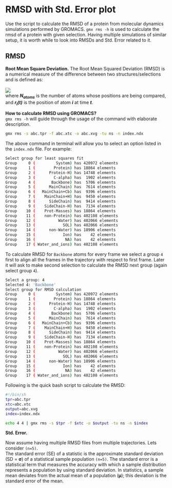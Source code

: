 # RMSD with Std. Error plot
Use the script to calculate the RMSD of a protein from molecular dynamics simulations performed by GROMACS.
`gmx rms -h` is used to calculate the rmsd of a protein with given selection.
Having multiple simulations of similar setup, it is worth while to look into RMSDs and Std. Error related to it.
## RMSD
**Root Mean Square Deviation.** The Root Mean Squared Deviation (RMSD) is a numerical measure of the difference between two structures/selections and is defined as: \
\
<img src="https://render.githubusercontent.com/render/math?math={RMSD}=\sqrt{\frac{1}{N_{atoms}}\sum_{i=1}^{N_{atoms}}\(r_i(t_1)-r_i(t_2))^2}"> \
where __*N<sub>atoms</sub>*__ is the number of atoms whose positions are being compared, and __*r<sub>i</sub>(t)*__ is the position of atom __*i*__ at time __*t*__.

**How to calculate RMSD using GROMACS?** \
`gmx rms -h` will guide through the usage of the command with elaborate description.
```sh
gmx rms -s abc.tpr -f abc.xtc -o abc.xvg -tu ns -n index.ndx
```
The above command in terminal will allow you to select an option listed in the `index.ndx` file. For example:
```sh
Select group for least squares fit
Group     0 (         System) has 420972 elements
Group     1 (        Protein) has 18864 elements
Group     2 (      Protein-H) has 14748 elements
Group     3 (        C-alpha) has  1902 elements
Group     4 (       Backbone) has  5706 elements
Group     5 (      MainChain) has  7614 elements
Group     6 (   MainChain+Cb) has  9396 elements
Group     7 (    MainChain+H) has  9450 elements
Group     8 (      SideChain) has  9414 elements
Group     9 (    SideChain-H) has  7134 elements
Group    10 (    Prot-Masses) has 18864 elements
Group    11 (    non-Protein) has 402108 elements
Group    12 (          Water) has 402066 elements
Group    13 (            SOL) has 402066 elements
Group    14 (      non-Water) has 18906 elements
Group    15 (            Ion) has    42 elements
Group    16 (             NA) has    42 elements
Group    17 ( Water_and_ions) has 402108 elements
```
To calculate RMSD for `Backbone` atoms for every frame we select a group `4` first to align all the frames in the trajectory with respect to first frame. Later it will ask to make second selection to calculate the RMSD next group (again select group `4`).
```sh
Select a group: 4
Selected 4: 'Backbone'
Select group for RMSD calculation
Group     0 (         System) has 420972 elements
Group     1 (        Protein) has 18864 elements
Group     2 (      Protein-H) has 14748 elements
Group     3 (        C-alpha) has  1902 elements
Group     4 (       Backbone) has  5706 elements
Group     5 (      MainChain) has  7614 elements
Group     6 (   MainChain+Cb) has  9396 elements
Group     7 (    MainChain+H) has  9450 elements
Group     8 (      SideChain) has  9414 elements
Group     9 (    SideChain-H) has  7134 elements
Group    10 (    Prot-Masses) has 18864 elements
Group    11 (    non-Protein) has 402108 elements
Group    12 (          Water) has 402066 elements
Group    13 (            SOL) has 402066 elements
Group    14 (      non-Water) has 18906 elements
Group    15 (            Ion) has    42 elements
Group    16 (             NA) has    42 elements
Group    17 ( Water_and_ions) has 402108 elements
```
Following is the quick bash script to calculate the RMSD:
```sh
#!/bin/sh
tpr=abc.tpr
xtc=abc.xtc
output=abc.xvg
index=index.ndx

echo 4 4 | gmx rms -s $tpr -f $xtc -o $output -tu ns -n $index
```
**Std. Error.**

Now assume having multiple RMSD files from multiple trajectories. Lets consider `(n=5)`. \
The standard error (SE) of a statistic is the approximate standard deviation (SD = **σ**) of a statistical sample population `(n=5)`. The standard error is a statistical term that measures the accuracy with which a sample distribution represents a population by using standard deviation. In statistics, a sample mean deviates from the actual mean of a population (**μ**); this deviation is the standard error of the mean.
